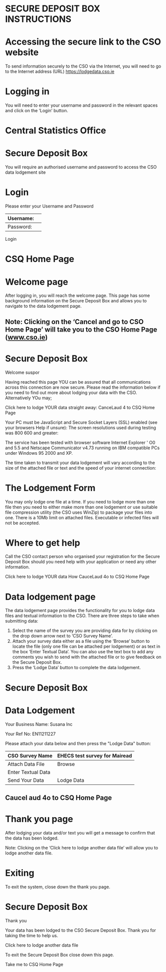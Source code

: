 # SECURE DEPOSIT BOX INSTRUCTIONS

# Accessing the secure link to the CSO website

To send information securely to the CSO via the Internet, you will need to go to the Internet address (URL) https://lodgedata.cso.ie

# Logging in

You will need to enter your username and password in the relevant spaces and click on the ‘Login’ button.

# Central Statistics Office

# Secure Deposit Box

You will require an authorised username and password to access the CSO data lodgement site

# Login

Please enter your Username and Password

|Username:||
|---|---|
|Password:||

Login

# CSQ Home Page

# Welcome page

After logging in, you will reach the welcome page. This page has some background information on the Secure Deposit Box and allows you to navigate to the data lodgement page.

Note: Clicking on the ‘Cancel and go to CSO Home Page’ will take you to the CSO Home Page (www.cso.ie)
---
# Secure Deposit Box

Welcome suspor

Having reached this page YOU can be assured that all communications across this connection are now secure. Please read the information below if you need to find out more about lodging your data with the CSO. Alternatively YOu may;

Click here to lodge YOUR data straight away: CanceLaud 4 to CSQ Home Page

Your PC must be JavaScript and Secure Socket Layers (SSL) enabled (see your browsers Help if unsure): The screen resolutions used during testing was 800 600 and greater:

The service has been tested with browser software Internet Explorer '  O0 and 5.5 and Netscape Communicator v4.73 running on IBM compatible PCs under Windows 95  2000 and XP.

The time taken to transmit your data lodgement will vary according to the size of the attached file or text and the speed of your internet connection:

# The Lodgement Form

You may only lodge one file at a time. If you need to lodge more than one file then you need to either make more than one lodgement or use suitable file compression utility (the CSO uses WinZip) to package your files into one. There is a 10Mb limit on attached files. Executable or infected files will not be accepted.

# Where to get help

Call the CSO contact person who organised your registration for the Secure Deposit Box should you need help with your application or need any other information.

Click here to lodge YOUR data How CauceLaud 4o to CSQ Home Page

# Data lodgement page

The data lodgement page provides the functionality for you to lodge data files and textual information to the CSO. There are three steps to take when submitting data:

1. Select the name of the survey you are providing data for by clicking on the drop down arrow next to ‘CSO Survey Name’.
2. Attach your survey data either as a file using the ‘Browse’ button to locate the file (only one file can be attached per lodgement) or as text in the box ‘Enter Textual Data’. You can also use the text box to add any comments you wish to send with the attached file or to give feedback on the Secure Deposit Box.
3. Press the ‘Lodge Data’ button to complete the data lodgement.

# Secure Deposit Box

# Data Lodgement

Your Business Name: Susana Inc

Your Ref No: EN11211227

Please attach your data below and then press the "Lodge Data" button:

|CSO Survey Name|EHECS test survey for Mairead|
|---|---|
|Attach Data File|Browse|
|Enter Textual Data||
|Send Your Data|Lodge Data|

Caucel aud 4o to CSQ Home Page
---
# Thank you page

After lodging your data and/or text you will get a message to confirm that the data has been lodged.

Note: Clicking on the ‘Click here to lodge another data file’ will allow you to lodge another data file.

# Exiting

To exit the system, close down the thank you page.

# Secure Deposit Box

Thank you

Your data has been lodged to the CSO Secure Deposit Box. Thank you for taking the time to help us.

Click here to lodge another data file

To exit the Secure Deposit Box close down this page.

Take me to CSQ Home Page